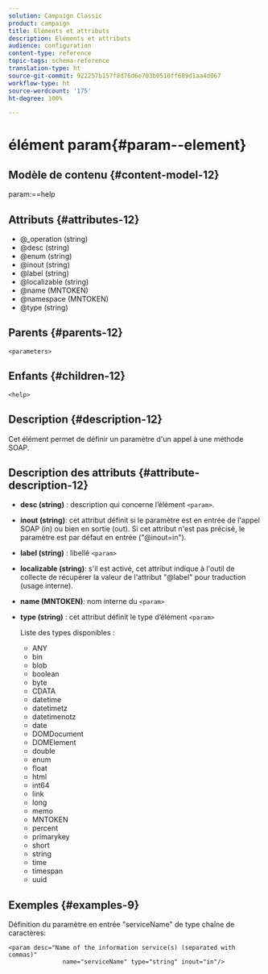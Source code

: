 ```yaml
---
solution: Campaign Classic
product: campaign
title: Eléments et attributs
description: Eléments et attributs
audience: configuration
content-type: reference
topic-tags: schema-reference
translation-type: ht
source-git-commit: 922257b157f8d76d6e703b0510ff689d1aa4d067
workflow-type: ht
source-wordcount: '175'
ht-degree: 100%

---
```



# élément param{#param--element}

## Modèle de contenu {#content-model-12}

param:==help

## Attributs {#attributes-12}

* @_operation (string)
* @desc (string)
* @enum (string)
* @inout (string)
* @label (string)
* @localizable (string)
* @name (MNTOKEN)
* @namespace (MNTOKEN)
* @type (string)

## Parents {#parents-12}

`<parameters>`

## Enfants {#children-12}

`<help>`

## Description {#description-12}

Cet élément permet de définir un paramètre d&#39;un appel à une méthode SOAP.

## Description des attributs {#attribute-description-12}

* **desc (string)** : description qui concerne l’élément `<param>`.
* **inout (string)**: cet attribut définit si le paramètre est en entrée de l&#39;appel SOAP (in) ou bien en sortie (out). Si cet attribut n&#39;est pas précisé, le paramètre est par défaut en entrée (&quot;@inout=in&quot;).
* **label (string)** : libellé `<param>`
* **localizable (string)**: s&#39;il est activé, cet attribut indique à l&#39;outil de collecte de récupérer la valeur de l&#39;attribut &quot;@label&quot; pour traduction (usage interne).
* **name (MNTOKEN)**: nom interne du `<param>`
* **type (string)** : cet attribut définit le type d’élément `<param>`

   Liste des types disponibles :

   * ANY
   * bin
   * blob
   * boolean
   * byte
   * CDATA
   * datetime
   * datetimetz
   * datetimenotz
   * date
   * DOMDocument
   * DOMElement
   * double
   * enum
   * float
   * html
   * int64
   * link
   * long
   * memo
   * MNTOKEN
   * percent
   * primarykey
   * short
   * string
   * time
   * timespan
   * uuid

## Exemples {#examples-9}

Définition du paramètre en entrée &quot;serviceName&quot; de type chaîne de caractères:

```
<param desc="Name of the information service(s) (separated with commas)"
               name="serviceName" type="string" inout="in"/>
```
